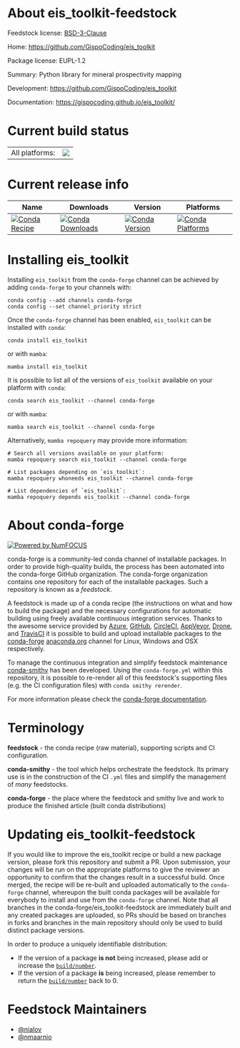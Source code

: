 About eis_toolkit-feedstock
===========================

Feedstock license: [BSD-3-Clause](https://github.com/conda-forge/eis_toolkit-feedstock/blob/main/LICENSE.txt)

Home: https://github.com/GispoCoding/eis_toolkit

Package license: EUPL-1.2

Summary: Python library for mineral prospectivity mapping

Development: https://github.com/GispoCoding/eis_toolkit

Documentation: https://gispocoding.github.io/eis_toolkit/

Current build status
====================


<table><tr><td>All platforms:</td>
    <td>
      <a href="https://dev.azure.com/conda-forge/feedstock-builds/_build/latest?definitionId=21910&branchName=main">
        <img src="https://dev.azure.com/conda-forge/feedstock-builds/_apis/build/status/eis_toolkit-feedstock?branchName=main">
      </a>
    </td>
  </tr>
</table>

Current release info
====================

| Name | Downloads | Version | Platforms |
| --- | --- | --- | --- |
| [![Conda Recipe](https://img.shields.io/badge/recipe-eis_toolkit-green.svg)](https://anaconda.org/conda-forge/eis_toolkit) | [![Conda Downloads](https://img.shields.io/conda/dn/conda-forge/eis_toolkit.svg)](https://anaconda.org/conda-forge/eis_toolkit) | [![Conda Version](https://img.shields.io/conda/vn/conda-forge/eis_toolkit.svg)](https://anaconda.org/conda-forge/eis_toolkit) | [![Conda Platforms](https://img.shields.io/conda/pn/conda-forge/eis_toolkit.svg)](https://anaconda.org/conda-forge/eis_toolkit) |

Installing eis_toolkit
======================

Installing `eis_toolkit` from the `conda-forge` channel can be achieved by adding `conda-forge` to your channels with:

```
conda config --add channels conda-forge
conda config --set channel_priority strict
```

Once the `conda-forge` channel has been enabled, `eis_toolkit` can be installed with `conda`:

```
conda install eis_toolkit
```

or with `mamba`:

```
mamba install eis_toolkit
```

It is possible to list all of the versions of `eis_toolkit` available on your platform with `conda`:

```
conda search eis_toolkit --channel conda-forge
```

or with `mamba`:

```
mamba search eis_toolkit --channel conda-forge
```

Alternatively, `mamba repoquery` may provide more information:

```
# Search all versions available on your platform:
mamba repoquery search eis_toolkit --channel conda-forge

# List packages depending on `eis_toolkit`:
mamba repoquery whoneeds eis_toolkit --channel conda-forge

# List dependencies of `eis_toolkit`:
mamba repoquery depends eis_toolkit --channel conda-forge
```


About conda-forge
=================

[![Powered by
NumFOCUS](https://img.shields.io/badge/powered%20by-NumFOCUS-orange.svg?style=flat&colorA=E1523D&colorB=007D8A)](https://numfocus.org)

conda-forge is a community-led conda channel of installable packages.
In order to provide high-quality builds, the process has been automated into the
conda-forge GitHub organization. The conda-forge organization contains one repository
for each of the installable packages. Such a repository is known as a *feedstock*.

A feedstock is made up of a conda recipe (the instructions on what and how to build
the package) and the necessary configurations for automatic building using freely
available continuous integration services. Thanks to the awesome service provided by
[Azure](https://azure.microsoft.com/en-us/services/devops/), [GitHub](https://github.com/),
[CircleCI](https://circleci.com/), [AppVeyor](https://www.appveyor.com/),
[Drone](https://cloud.drone.io/welcome), and [TravisCI](https://travis-ci.com/)
it is possible to build and upload installable packages to the
[conda-forge](https://anaconda.org/conda-forge) [anaconda.org](https://anaconda.org/)
channel for Linux, Windows and OSX respectively.

To manage the continuous integration and simplify feedstock maintenance
[conda-smithy](https://github.com/conda-forge/conda-smithy) has been developed.
Using the ``conda-forge.yml`` within this repository, it is possible to re-render all of
this feedstock's supporting files (e.g. the CI configuration files) with ``conda smithy rerender``.

For more information please check the [conda-forge documentation](https://conda-forge.org/docs/).

Terminology
===========

**feedstock** - the conda recipe (raw material), supporting scripts and CI configuration.

**conda-smithy** - the tool which helps orchestrate the feedstock.
                   Its primary use is in the construction of the CI ``.yml`` files
                   and simplify the management of *many* feedstocks.

**conda-forge** - the place where the feedstock and smithy live and work to
                  produce the finished article (built conda distributions)


Updating eis_toolkit-feedstock
==============================

If you would like to improve the eis_toolkit recipe or build a new
package version, please fork this repository and submit a PR. Upon submission,
your changes will be run on the appropriate platforms to give the reviewer an
opportunity to confirm that the changes result in a successful build. Once
merged, the recipe will be re-built and uploaded automatically to the
`conda-forge` channel, whereupon the built conda packages will be available for
everybody to install and use from the `conda-forge` channel.
Note that all branches in the conda-forge/eis_toolkit-feedstock are
immediately built and any created packages are uploaded, so PRs should be based
on branches in forks and branches in the main repository should only be used to
build distinct package versions.

In order to produce a uniquely identifiable distribution:
 * If the version of a package **is not** being increased, please add or increase
   the [``build/number``](https://docs.conda.io/projects/conda-build/en/latest/resources/define-metadata.html#build-number-and-string).
 * If the version of a package **is** being increased, please remember to return
   the [``build/number``](https://docs.conda.io/projects/conda-build/en/latest/resources/define-metadata.html#build-number-and-string)
   back to 0.

Feedstock Maintainers
=====================

* [@nialov](https://github.com/nialov/)
* [@nmaarnio](https://github.com/nmaarnio/)


<!-- dummy commit to enable rerendering -->

